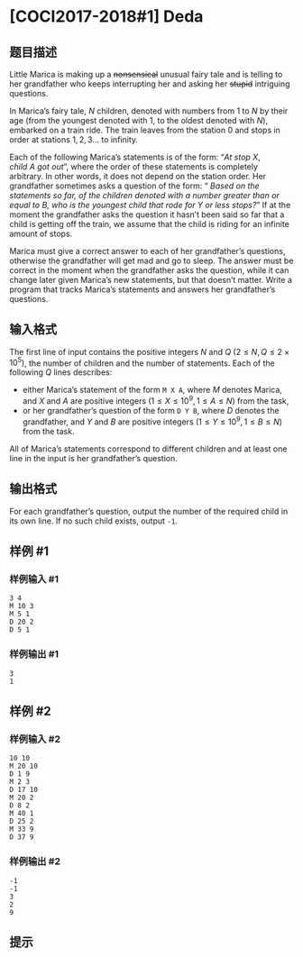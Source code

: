 # [COCI2017-2018#1] Deda

## 题目描述

Little Marica is making up a ~~nonsensical~~ unusual fairy tale and is telling to her grandfather who keeps interrupting her and asking her ~~stupid~~ intriguing questions.

In Marica’s fairy tale, $N$ children, denoted with numbers from $1$ to $N$ by their age (from the youngest denoted with $1$, to the oldest denoted with $N$), embarked on a train ride. The train leaves from the station $0$ and stops in order at stations $1, 2, 3 \dots$ to infinity.

Each of the following Marica’s statements is of the form: “$At\  stop\ X, child\ A\ got\ out$”, where the order of these statements is completely arbitrary. In other words, it does not depend on the station order. Her grandfather sometimes asks a question of the form: “$\textit{ Based on the statements so far, of the children denoted with a number greater than or equal}\allowbreak\textit{ to B, who is the youngest child that rode for Y or less stops?}$” If at the moment the grandfather asks the question it hasn’t been said so far that a child is getting off the train, we assume that the child is riding for an infinite amount of stops.

Marica must give a correct answer to each of her grandfather’s questions, otherwise the grandfather will get mad and go to sleep. The answer must be correct in the moment when the grandfather asks the question, while it can change later given Marica’s new statements, but that doesn’t matter. Write a program that tracks Marica’s statements and answers her grandfather’s questions.

## 输入格式

The first line of input contains the positive integers $N$ and $Q$ $(2 \le N, Q \le 2 \times 10^{5})$, the number of children and the number of statements. Each of the following $Q$ lines describes:

- either Marica’s statement of the form `M X A`, where $M$ denotes Marica, and $X$ and $A$ are positive integers $(1 \le X \le 10^{9}, 1 \le A \le N)$ from the task,
- or her grandfather’s question of the form `D Y B`, where $D$ denotes the grandfather, and $Y$ and $B$ are positive integers $(1 \le Y \le 10^{9}, 1 \le B \le N)$ from the task.

All of Marica’s statements correspond to different children and at least one line in the input is her grandfather’s question.

## 输出格式

For each grandfather’s question, output the number of the required child in its own line. If no such child exists, output `-1`.

## 样例 #1

### 样例输入 #1
```
3 4
M 10 3
M 5 1
D 20 2
D 5 1
```

### 样例输出 #1

```
3
1
```

## 样例 #2

### 样例输入 #2
```
10 10
M 20 10
D 1 9
M 2 3
D 17 10
M 20 2
D 8 2
M 40 1
D 25 2
M 33 9
D 37 9
```

### 样例输出 #2

```
-1
-1
3
2
9
```

## 提示


